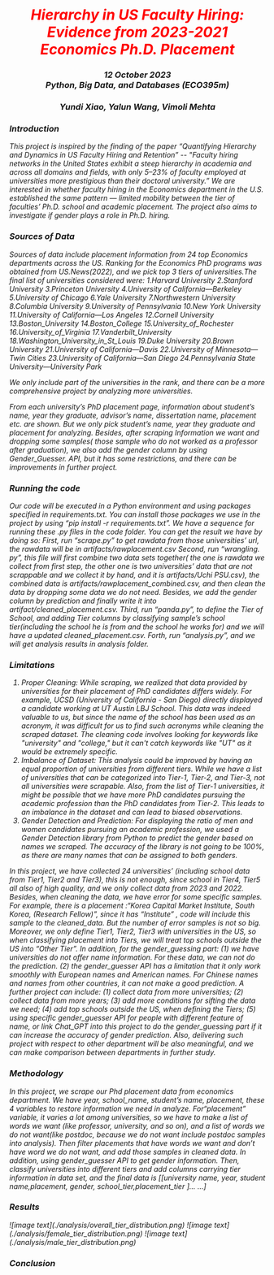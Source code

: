 <h1 align="center" id="heading"> <span style="color:red"> <em> Hierarchy in US Faculty Hiring: Evidence from 2023-2021 Economics Ph.D. Placement </span> </h1>
<h3 align="center" id="heading"> 12 October 2023 <br> 
<em> Python, Big Data, and Databases (ECO395m)  </em> <br> <h3>
<h3 align="center" id="heading"> Yundi Xiao, Yalun Wang, Vimoli Mehta </h3>

<h3> Introduction </h3>
This project is inspired by the finding of the paper “Quantifying Hierarchy and Dynamics in US Faculty Hiring and Retention” -- "Faculty hiring networks in the United States exhibit a steep hierarchy in academia and across all domains and fields, with only 5–23% of faculty employed at universities more prestigious than their doctoral university.” We are interested in whether faculty hiring in the Economics department in the U.S. established the same pattern — limited mobility between the tier of faculties’ Ph.D. school and academic placement. The project also aims to investigate if gender plays a role in Ph.D. hiring. 
<h3> Sources of Data </h3>
Sources of data include placement information from 24 top Economics departments across the US.  Ranking for the Economics PhD programs was obtained from US.News(2022), and we pick top 3 tiers of universities.The final list of universities considered were:
1.Harvard University
2.Stanford University
3.Princeton University
4.University of California—​Berkeley
5.University of Chicago
6.Yale University
7.Northwestern University
8.Columbia University
9.University of Pennsylvania
10.New York University
11.University of California—​Los Angeles
12.Cornell University
13.Boston_University
14.Boston_College
15.University_of_Rochester
16.University_of_Virginia
17.Vanderbilt_University
18.Washington_University_in_St_Louis
19.Duke University
20.Brown University
21.University of California—​Davis
22.University of Minnesota—​Twin Cities
23.University of California—​San Diego
24.Pennsylvania State University—​University Park

We only include part of the universities in the rank, and there can be a more comprehensive project by analyzing more universities.

From each university’s PhD placement page, information about student’s name, year they graduate, advisor’s name, dissertation name, placement etc. are shown. But we only pick student’s name, year they graduate and placement for analyzing. Besides, after scraping
Information we want and dropping some samples( those sample who do not worked as a professor after graduation), we also add the gender column by using Gender_Guesser. API, but it has some restrictions, and there can be improvements in further project.

<h3> Running the code </h3>
Our code will be executed in a Python environment and using packages specified in requirements.txt. You can install those packages we use in the project by using “pip install -r requirements.txt”. We have a sequence for running these .py files in the code folder.  You can get the result we have by doing so: 
First, run “scrape.py” to get rawdata from those universities’ url, the rawdata will be in artifacts/rawplacement.csv
Second, run “wrangling. py”, this file will first combine two data sets together( the one is rawdata we collect from first step, the other one is two universities’ data that are not scrappable and we collect it by hand, and it is artifacts/Uchi PSU.csv), the combined data is artifacts/rawplacement_combined.csv, and then clean the data by dropping some data we do not need. Besides, we add the gender column by prediction and finally write it into artifact/cleaned_placement.csv.
Third, run “panda.py”, to define the Tier of School, and adding Tier columns by classifying sample’s school tier(including the school he is from and the school he works for) and we will 
have a updated cleaned_placement.csv.
Forth, run “analysis.py”, and we will get analysis results in analysis folder.

<h3> Limitations </h3> 
<ol>
  <li>Proper Cleaning: While scraping, we realized that data provided by universities for their placement of PhD candidates differs widely. For example, UCSD (University of California - San Diego) directly displayed a candidate working at UT Austin LBJ School. This data was indeed valuable to us, but since the name of the school has been used as an acronym, it was difficult for us to find such acronyms while cleaning the scraped dataset. The cleaning code involves looking for keywords like "university" and "college," but it can't catch keywords like "UT" as it would be extremely specific.</li>
  <li>Imbalance of Dataset: This analysis could be improved by having an equal proportion of universities from different tiers. While we have a list of universities that can be categorized into Tier-1, Tier-2, and Tier-3, not all universities were scrapable. Also, from the list of Tier-1 universities, it might be possible that we have more PhD candidates pursuing the academic profession than the PhD candidates from Tier-2. This leads to an imbalance in the dataset and can lead to biased observations.</li>
  <li>Gender Detection and Prediction: For displaying the ratio of men and women candidates pursuing an academic profession, we used a Gender Detection library from Python to predict the gender based on names we scraped. The accuracy of the library is not going to be 100%, as there are many names that can be assigned to both genders.</li>
</ol>

In this project, we have collected 24 universities’ (including school data from Tier1, Tier2 and Tier3), this is not enough, since school in Tier4, Tier5 all also of high quality, and we only collect data from 2023 and 2022. Besides, when cleaning the data, we have error for some specific samples. For example, there is a placement :“Korea Capital Market Institute, South Korea, (Research Fellow)”, since it has “Institute” , code will include this sample to the cleaned_data. But the number of error samples is not so big. Moreover, we only define Tier1, Tier2, Tier3 with universities in the US, so when classifying placement into Tiers, we will treat top schools outside the US into “Other Tier”. In addition, for the gender_guessing part: (1) we have universities do not offer name information. For these data, we can not do the prediction. (2) the gender_guesser API has a limitation that it only work smoothly with European names and American names. For Chinese names and names from other countries, it can not make a good prediction. A further project can include: (1) collect data from more universities; (2) collect data from more years; (3) add more conditions for sifting the data we need; (4) add top schools outside the US, when defining the Tiers; (5) using specific gender_guesser API for people with different feature of name, or link Chat_GPT into this project to do the gender_guessing part if it can increase the accuracy of gender prediction.
Also, delivering such project with respect to other department will be also meaningful, and we can make comparison between departments in further study.

<h3> Methodology </h3> 
In this project, we scrape our Phd placement data from economics department. We have year, school_name, student’s name, placement, these 4 variables to restore information we need in analyze. For“placement” variable, it varies a lot among universities, so we have to make a list of words we want (like professor, university, and so on), and a list of words we do not want(like postdoc, because we do not want include postdoc samples into analysis). Then filter placements that have words we want and don’t have word we do not want, and add those samples in cleaned data. In addition, using gender_guesser API to get gender information. Then, classify universities into different tiers and add columns carrying tier information in data set, and the final data is [[university name, year, student name,placement, gender, school_tier,placement_tier ]... ...]
<h3> Results </h3> 
![image text](./analysis/overall_tier_distribution.png)
![image text](./analysis/female_tier_distribution.png)
![image text](./analysis/male_tier_distribution.png)
<h3> Conclusion </h3> 
